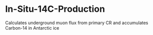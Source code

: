 # In-Situ-14C-Production
Calculates underground muon flux from primary CR and accumulates Carbon-14 in Antarctic ice
